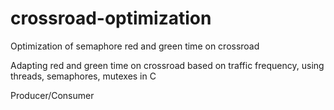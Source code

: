 # crossroad-optimization
Optimization of semaphore red and green time on crossroad

Adapting red and green time on crossroad based on traffic frequency,
using threads, semaphores, mutexes in C

Producer/Consumer
